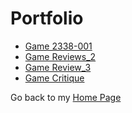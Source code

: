 # Portfolio

- [Game 2338-001](https://github.com/ChristianCruz117/Game2338-001)
- [Game Reviews_2](https://github.com/ChristianCruz117/GameReviews)
- [Game Review_3](https://github.com/ChristianCruz117/GameReview3/tree/master)
- [Game Critique](https://github.com/ChristianCruz117/GameCritique/tree/master)

Go back to my [Home Page](https://christiancruz117.github.io/)
